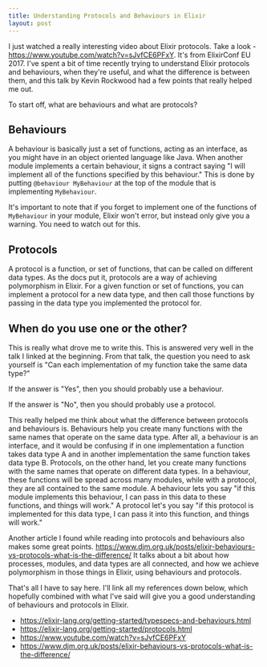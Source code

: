 ```yaml
---
title: Understanding Protocols and Behaviours in Elixir
layout: post
---
```


<p>I just watched a really interesting video about Elixir protocols. Take a look -
<a href="https://www.youtube.com/watch?v=sJvfCE6PFxY">https://www.youtube.com/watch?v=sJvfCE6PFxY</a>.
It's from ElixirConf EU 2017. I've spent a bit of time recently trying to understand
Elixir protocols and behaviours, when they're useful, and what the difference is between them,
and this talk by Kevin Rockwood had a few points that really helped me out.</p>

<p>To start off, what are behaviours and what are protocols?</p>

<h2>Behaviours</h2>

<p>A behaviour is basically just a set of functions, acting as an interface, as you
might have in an object oriented language like Java. When another module implements
a certain behaviour, it signs a contract saying "I will implement all of the functions
specified by this behaviour." This is done by putting <code>@behaviour MyBehaviour</code>
at the top of the module that is implementing <code>MyBehaviour</code>.</p>

<p>It's important to note that if you forget to implement one of the functions of
<code>MyBehaviour</code> in your module, Elixir won't error, but instead only give
you a warning. You need to watch out for this.</p>

<h2>Protocols</h2>

<p>A protocol is a function, or set of functions, that can be called on different
data types. As the docs put it, protocols are a way of achieving polymorphism in
Elixir. For a given function or set of functions, you can implement a protocol for
a new data type, and then call those functions by passing in the data type you
implemented the protocol for.</p>

<h2>When do you use one or the other?</h2>

<p>This is really what drove me to write this. This is answered very well in the talk
I linked at the beginning. From that talk, the question you need to ask yourself is
"Can each implementation of my function take the same data type?"</p>

<p>If the answer is "Yes", then you should probably use a behaviour.</p>

<p>If the answer is "No", then you should probably use a protocol.</p>

<p>This really helped me think about what the difference between protocols and behaviours
is. Behaviours help you create many functions with the same names that operate on the same
data type. After all, a behaviour is an interface, and it would be confusing if in one
implementation a function takes data type A and in another implementation the same function
takes data type B. Protocols, on the other hand, let you create many functions with the
same names that operate on different data types. In a behaviour, these functions will be
spread across many modules, while with a protocol, they are all contained to the same module.
A behaviour lets you say "if this module implements this behaviour, I can pass in this data to
these functions, and things will work." A protocol let's you say "if this protocol is
implemented for this data type, I can pass it into this function, and things will work."
</p>

<p>Another article I found while reading into protocols and behaviours also makes
some great points. <a href="https://www.djm.org.uk/posts/elixir-behaviours-vs-protocols-what-is-the-difference/">
https://www.djm.org.uk/posts/elixir-behaviours-vs-protocols-what-is-the-difference/</a>
It talks about a bit about how processes, modules, and data types are all connected,
and how we achieve polymorphism in those things in Elixir, using behaviours and
protocols.</p>

<p>That's all I have to say here. I'll link all my references down below, which hopefully
combined with what I've said will give you a good understanding of behaviours and
protocols in Elixir.</p>

<ul>
  <li><a href="https://elixir-lang.org/getting-started/typespecs-and-behaviours.html#behaviours">
    https://elixir-lang.org/getting-started/typespecs-and-behaviours.html
  </a></li>
  <li><a href="https://elixir-lang.org/getting-started/protocols.html">
    https://elixir-lang.org/getting-started/protocols.html
  </a></li>
  <li><a href="https://www.youtube.com/watch?v=sJvfCE6PFxY">
    https://www.youtube.com/watch?v=sJvfCE6PFxY
  </a></li>
  <li><a href="https://www.djm.org.uk/posts/elixir-behaviours-vs-protocols-what-is-the-difference/">
    https://www.djm.org.uk/posts/elixir-behaviours-vs-protocols-what-is-the-difference/
  </a></li>
</ul>

